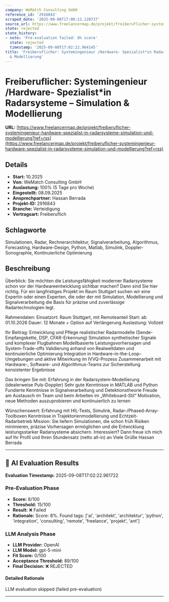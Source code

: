 ```yaml
---
company: WeMatch Consulting GmbH
reference_id: '2916843'
scraped_date: '2025-09-08T17:00:12.120737'
source_url: https://www.freelancermap.de/projekt/freiberuflicher-systemingenieur-hardware-spezialist-in-radarsysteme-simulation-und-modellierung?ref=rss
state: rejected
state_history:
- note: 'Pre-evaluation failed: 8% score'
  state: rejected
  timestamp: '2025-09-08T17:02:22.964145'
title: 'Freiberuflicher: Systemingenieur /Hardware- Spezialist*in Radarsysteme – Simulation
  & Modellierung'
---
```



# Freiberuflicher: Systemingenieur /Hardware- Spezialist*in Radarsysteme – Simulation & Modellierung
**URL:** [https://www.freelancermap.de/projekt/freiberuflicher-systemingenieur-hardware-spezialist-in-radarsysteme-simulation-und-modellierung?ref=rss](https://www.freelancermap.de/projekt/freiberuflicher-systemingenieur-hardware-spezialist-in-radarsysteme-simulation-und-modellierung?ref=rss)
## Details
- **Start:** 10.2025
- **Von:** WeMatch Consulting GmbH
- **Auslastung:** 100% (5 Tage pro Woche)
- **Eingestellt:** 08.09.2025
- **Ansprechpartner:** Hassan Berrada
- **Projekt-ID:** 2916843
- **Branche:** Verteidigung
- **Vertragsart:** Freiberuflich

## Schlagworte
Simulationen, Radar, Rechnerarchitektur, Signalverarbeitung, Algorithmus, Forecasting, Hardware-Design, Python, Matlab, Simulink, Doppler-Sonographie, Kontinuierliche Optimierung

## Beschreibung
Überblick:
Sie möchten die Leistungsfähigkeit moderner Radarsysteme schon vor der Hardwareentwicklung sichtbar machen? Dann sind Sie hier richtig. Für ein langfristiges Projekt im Raum Stuttgart suchen wir eine Expertin oder einen Experten, die oder der mit Simulation, Modellierung und Signalverarbeitung die Basis für präzise und zuverlässige Radartechnologien legt.

Rahmendaten:
Einsatzort: Raum Stuttgart, mit Remoteanteil
Start: ab 01.10.2026
Dauer: 12 Monate + Option auf Verlängerung
Auslastung: Vollzeit

Ihr Beitrag:
Entwicklung und Pflege realistischer Radarmodelle (Sende-Empfangskette, DSP, CFAR-Erkennung)
Simulation synthetischer Signale und komplexer Flugbahnen
Modellbasierte Leistungsvorhersagen und System-Trade-offs
Validierung anhand von Realweltdaten und kontinuierliche Optimierung
Integration in Hardware-in-the-Loop-Umgebungen und aktive Mitwirkung im IVVQ-Prozess
Zusammenarbeit mit Hardware-, Software- und Algorithmus-Teams zur Sicherstellung konsistenter Ergebnisse

Das bringen Sie mit:
Erfahrung in der Radarsystem-Modellierung (idealerweise Puls-Doppler)
Sehr gute Kenntnisse in MATLAB und Python
Fundierte Kenntnisse in Signalverarbeitung und Detektionstheorie
Freude am Austausch im Team und beim Arbeiten im „Whiteboard-Stil“
Motivation, neue Methoden auszuprobieren und kontinuierlich zu lernen

Wünschenswert:
Erfahrung mit HIL-Tests, Simulink, Radar-/Phased-Array-Toolboxen
Kenntnisse in Trajektorienmodellierung und Echtzeit-Radarbetrieb
Mission:
Sie liefern Simulationen, die schon früh Risiken minimieren, präzise Vorhersagen ermöglichen und die Entwicklung leistungsstarker Radarsysteme absichern.
Interessiert? Dann freue ich mich auf Ihr Profil und Ihren Stundensatz (netto all-in) an
Viele Grüße
Hassan Berrada

---

## 🤖 AI Evaluation Results

**Evaluation Timestamp:** 2025-09-08T17:02:22.961722

### Pre-Evaluation Phase
- **Score:** 8/100
- **Threshold:** 15/100
- **Result:** ❌ Failed
- **Rationale:** Score: 8%. Found tags: ['ai', 'architekt', 'architektur', 'python', 'integration', 'consulting', 'remote', 'freelance', 'projekt', 'ant']

### LLM Analysis Phase
- **LLM Provider:** OpenAI
- **LLM Model:** gpt-5-mini
- **Fit Score:** 0/100
- **Acceptance Threshold:** 89/100
- **Final Decision:** ❌ REJECTED

#### Detailed Rationale
LLM evaluation skipped (failed pre-evaluation)

---

